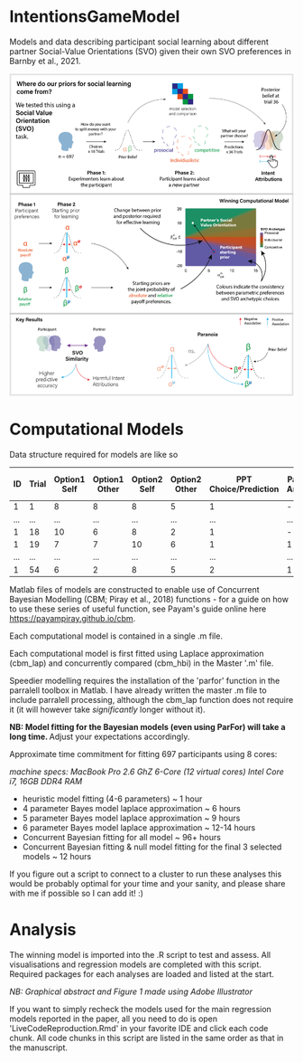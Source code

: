 # IntentionsGameModel
Models and data describing participant social learning about different partner Social-Value Orientations (SVO) given their own SVO preferences in Barnby et al., 2021.

![Abstract](GraphicalAbstract.png)

# Computational Models

Data structure required for models are like so

ID | Trial | Option1 Self | Option1 Other | Option2 Self | Option2 Other | PPT Choice/Prediction | Partner Answer | PPT Choice Categorical | Correct
------------ | ------------- | ------------- | ------------- | ------------- | ------------- | ------------- | ------------- | ------------- | -------------
1 | 1 | 8 | 8 | 8 | 5 | 1 | - | 1 | -
... | ... | ... | ... | ... | ... | ... | ... | ... | ...
1 | 18 | 10 | 6 | 8 | 2 | 1 | - | 2 | -
1 | 19 | 7 | 7 | 10 | 6 | 1 | 1 | 1 | 1
... | ... | ... | ... | ... | ... | ... | ... | ... | ...
1 | 54 | 6 | 2 | 8 | 5 | 2 | 1 | 2 | 0



Matlab files of models are constructed to enable use of Concurrent Bayesian Modelling (CBM; Piray et al., 2018) functions - for a guide on how to use these series of useful function, see Payam's guide online here https://payampiray.github.io/cbm.

Each computational model is contained in a single .m file.

Each computational model is first fitted using Laplace approximation (cbm_lap) and concurrently compared (cbm_hbi) in the Master '.m' file.

Speedier modelling requires the installation of the 'parfor' function in the parralell toolbox in Matlab. I have already written the master .m file to include parralell processing, although the cbm_lap function does not require it (it will however take _significantly_ longer without it).

<b> NB: Model fitting for the Bayesian models (even using ParFor) will take a long time. </b> Adjust your expectations accordingly. 

Approximate time commitment for fitting 697 participants using 8 cores:

<i> machine specs:  MacBook Pro 2.6 GhZ 6-Core (12 virtual cores) Intel Core i7, 16GB DDR4 RAM </i>

 - heuristic model fitting (4-6 parameters) ~ 1 hour
 - 4 parameter Bayes model laplace approximation ~ 6 hours
 - 5 parameter Bayes model laplace approximation ~ 9 hours
 - 6 parameter Bayes model laplace approximation ~ 12-14 hours
 - Concurrent Bayesian fitting for all model ~ 96+ hours
 - Concurrent Bayesian fitting & null model fitting for the final 3 selected models ~ 12 hours

If you figure out a script to connect to a cluster to run these analyses this would be probably optimal for your time and your sanity, and please share with me if possible so I can add it! :)

# Analysis

The winning model is imported into the .R script to test and assess.
All visualisations and regression models are completed with this script.
Required packages for each analyses are loaded and listed at the start.

<i>NB: Graphical abstract and Figure 1 made using Adobe Illustrator </i>

If you want to simply recheck the models used for the main regression models reported in the paper, all you need to do is open 'LiveCodeReproduction.Rmd' in your favorite IDE and click each code chunk. All code chunks in this script are listed in the same order as that in the manuscript.
